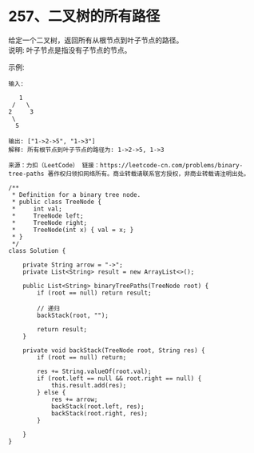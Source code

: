 257、二叉树的所有路径
===

给定一个二叉树，返回所有从根节点到叶子节点的路径。<br>
说明: 叶子节点是指没有子节点的节点。<br>

示例:<br>
```
输入:

   1
 /   \
2     3
 \
  5

输出: ["1->2->5", "1->3"]
解释: 所有根节点到叶子节点的路径为: 1->2->5, 1->3
```
``
来源：力扣（LeetCode）
链接：https://leetcode-cn.com/problems/binary-tree-paths
著作权归领扣网络所有。商业转载请联系官方授权，非商业转载请注明出处。
``

```
/**
 * Definition for a binary tree node.
 * public class TreeNode {
 *     int val;
 *     TreeNode left;
 *     TreeNode right;
 *     TreeNode(int x) { val = x; }
 * }
 */
class Solution {
    
    private String arrow = "->";
    private List<String> result = new ArrayList<>(); 

    public List<String> binaryTreePaths(TreeNode root) {
        if (root == null) return result;

        // 递归
        backStack(root, "");

        return result;
    }

    private void backStack(TreeNode root, String res) {
        if (root == null) return;

        res += String.valueOf(root.val);
        if (root.left == null && root.right == null) {
            this.result.add(res);
        } else {
            res += arrow;
            backStack(root.left, res);
            backStack(root.right, res);
        }
    
    }
}
```
